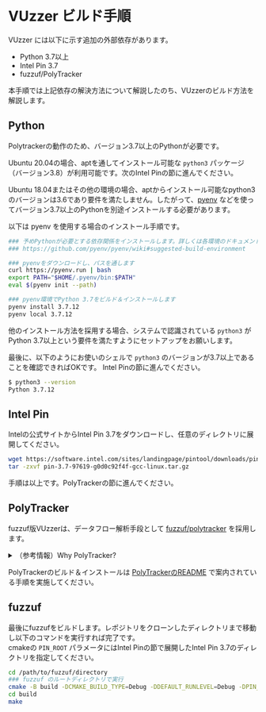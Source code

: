 # VUzzer ビルド手順

VUzzer には以下に示す追加の外部依存があります。

* Python 3.7以上
* Intel Pin 3.7
* fuzzuf/PolyTracker

本手順では上記依存の解決方法について解説したのち、VUzzerのビルド方法を解説します。

## Python

Polytrackerの動作のため、バージョン3.7以上のPythonが必要です。

Ubuntu 20.04の場合、aptを通してインストール可能な `python3` パッケージ（バージョン3.8）が利用可能です。次のIntel Pinの節に進んでください。

Ubuntu 18.04またはその他の環境の場合、aptからインストール可能なpython3のバージョンは3.6であり要件を満たしません。したがって、[pyenv](https://github.com/pyenv/pyenv) などを使ってバージョン3.7以上のPythonを別途インストールする必要があります。

以下は pyenv を使用する場合のインストール手順です。

```bash
### 予めPythonが必要とする依存関係をインストールします。詳しくは各環境のドキュメントを参照してください。
### https://github.com/pyenv/pyenv/wiki#suggested-build-environment

### pyenvをダウンロードし、パスを通します
curl https://pyenv.run | bash
export PATH="$HOME/.pyenv/bin:$PATH"
eval $(pyenv init --path)

### pyenv環境でPython 3.7をビルド＆インストールします
pyenv install 3.7.12
pyenv local 3.7.12
```

他のインストール方法を採用する場合、システムで認識されている `python3` がPython 3.7以上という要件を満たすようにセットアップをお願いします。

最後に、以下のようにお使いのシェルで `python3` のバージョンが3.7以上であることを確認できればOKです。
Intel Pinの節に進んでください。

```bash
$ python3 --version
Python 3.7.12
```

## Intel Pin

Intelの公式サイトからIntel Pin 3.7をダウンロードし、任意のディレクトリに展開してください。

```bash
wget https://software.intel.com/sites/landingpage/pintool/downloads/pin-3.7-97619-g0d0c92f4f-gcc-linux.tar.gz
tar -zxvf pin-3.7-97619-g0d0c92f4f-gcc-linux.tar.gz
```

手順は以上です。PolyTrackerの節に進んでください。

## PolyTracker

fuzzuf版VUzzerは、データフロー解析手段として [fuzzuf/polytracker](https://github.com/fuzzuf/polytracker) を採用します。

<details> 
<summary>（参考情報）Why PolyTracker?</summary>

参考実装とした [オリジナルのVUzzer](https://github.com/vusec/vuzzer64) はデータフロー解析として [libdft64](https://github.com/vusec/vuzzer64/tree/master/libdft64) を採用しています。われわれがlibdft64の代わりにPolyTrackerを採用する理由は、われわれがlibdft64のデータフロー解析の精度を評価した結果、Ubuntu 18.04や20.04ではVUzzerの再現に必要な解析精度が達成されないと結論したからです。

fuzzufが採用するPolyTrackerは、本家である [trailofbits/polytracker](https://github.com/trailofbits/polytracker) に改造を施したものです。改造は、libdft64のデータフロー解析をPolyTrackerで再現することを目的とします。
</details>

PolyTrackerのビルド＆インストールは [PolyTrackerのREADME](https://github.com/fuzzuf/polytracker/blob/feature/make-polytracker-libdft64-compatible/README.md) で案内されている手順を実施してください。

## fuzzuf

最後にfuzzufをビルドします。レポジトリをクローンしたディレクトリまで移動し以下のコマンドを実行すれば完了です。  
cmakeの `PIN_ROOT` パラメータにはIntel Pinの節で展開したIntel Pin 3.7のディレクトリを指定してください。

```bash
cd /path/to/fuzzuf/directory
### fuzzuf のルートディレクトリで実行
cmake -B build -DCMAKE_BUILD_TYPE=Debug -DDEFAULT_RUNLEVEL=Debug -DPIN_ROOT=<Intel Pinを展開したディレクトリへのパス>
cd build
make
```
